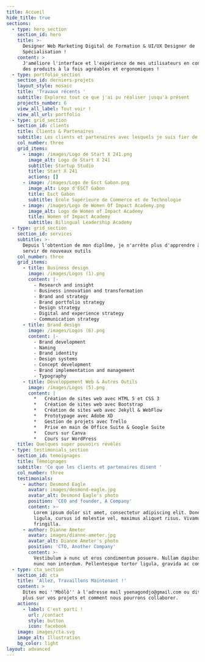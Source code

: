 ```yaml
---
title: Accueil
hide_title: true
sections:
  - type: hero_section
    section_id: hero
    title: >-
      Designer Web Marketing Digital de Formation & UI/UX Designer de
      Spécialisation !
    content: >
      J'améliore l'interface et l'expérience de mes utilisateurs en concevant
      des produits à la fois agréables et ergonomiques !
  - type: portfolio_section
    section_id: derniers-projets
    layout_style: mosaic
    title: 'Travaux récents '
    subtitle: Explorez tout ce que j'ai pu réaliser jusqu'à présent
    projects_number: 6
    view_all_label: Tout voir !
    view_all_url: portfolio
  - type: grid_section
    section_id: clients
    title: Clients & Partenaires
    subtitle: Les clients et partenaires avec lesquels je suis fier de travailler
    col_number: three
    grid_items:
      - image: /images/Logo de Start X 241.png
        image_alt: Logo de Start X 241
        subtitle: Startup Studio
        title: Start X 241
        actions: []
      - image: /images/Logo de Esct Gabon.png
        image_alt: Logo d'ESCT Gabon
        title: Esct Gabon
        subtitle: École Supérieure de Commerce et de Technologie
      - image: /images/Logo de Women Of Impact Academy.png
        image_alt: Logo de Women of Impact Academy
        title: Women of Impact Academy
        subtitle: Bilingual Leadership Academy
  - type: grid_section
    section_id: services
    subtitle: >-
      Depuis l'obtention de mon diplôme, je n'arrête plus d'apprendre à me
      servir de nouveaux outils
    col_number: three
    grid_items:
      - title: Business design
        image: /images/Logos (1).png
        content: |-
          - Research and insight
          - Business innovation and transformation
          - Brand and strategy
          - Brand portfolio strategy
          - Design strategy
          - Digital and experience strategy
          - Communication strategy
      - title: Brand design
        image: /images/Logos (6).png
        content: |-
          - Brand development
          - Naming
          - Brand identity
          - Design systems
          - Concept development
          - Brand implementation and management
          - Typography
      - title: Développement Web & Autres Outils
        image: /images/Logos (5).png
        content: |
          *   Création de sites web avec HTML 5 et CSS 3
          *   Création de sites web avec Bootstrap
          *   Création de sites web avec Jekyll & WebFlow
          *   Prototypage avec Adobe XD
          *   Gestion de projets avec Trello
          *   Prise en main de Office Suite & Google Suite
          *   Cours sur Canva
          *   Cours sur WordPress
    title: Quelques super pouvoirs révélés
  - type: testimonials_section
    section_id: temoignages
    title: Témoignages
    subtitle: 'Ce que les clients et partenaires disent '
    col_number: three
    testimonials:
      - author: Desmond Eagle
        avatar: images/desmond-eagle.jpg
        avatar_alt: Desmond Eagle's photo
        position: 'CEO and founder, A Company'
        content: >-
          Lorem ipsum dolor sit amet, consectetur adipiscing elit. Donec nisl
          ligula, cursus id molestie vel, maximus aliquet risus. Vivamus in nibh
          fringilla.
      - author: Dianne Ameter
        avatar: images/dianne-ameter.jpg
        avatar_alt: Dianne Ameter's photo
        position: 'CTO, Another Company'
        content: >-
          Vestibulum a nunc ut eros condimentum posuere. Nullam dapibus quis
          nunc non interdum. Pellentesque tortor ligula, gravida ac commodo eu.
  - type: cta_section
    section_id: cta
    title: 'Allez, Travaillons Maintenant !'
    content: >
      Dites moi ''Mbôlô'' à l'adresse mail yoenagondjo@gmail.com ou dites moi
      plus sur vos projets et comment nous pourrons collaborer.
    actions:
      - label: C'est parti !
        url: /contact
        style: button
        icon: facebook
    image: images/cta.svg
    image_alt: Illustration
    bg_color: light
layout: advanced
---
```


